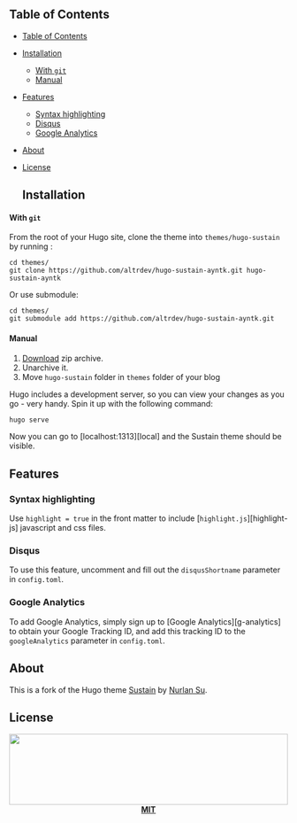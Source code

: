 ## Table of Contents

- [Table of Contents](#table-of-contents)
- [Installation](#installation)
    - [With `git`](#with-git)
    - [Manual](#manual)
- [Features](#features)
  - [Syntax highlighting](#syntax-highlighting)
  - [Disqus](#disqus)
  - [Google Analytics](#google-analytics)
- [About](#about)
- [License](#license)

  ## Installation

#### With `git`

From the root of your Hugo site, clone the theme into `themes/hugo-sustain` by running :
```
cd themes/
git clone https://github.com/altrdev/hugo-sustain-ayntk.git hugo-sustain-ayntk
```

Or use submodule:
```
cd themes/
git submodule add https://github.com/altrdev/hugo-sustain-ayntk.git
```

#### Manual

1. [Download][zip-archive] zip archive.
2. Unarchive it.
3. Move `hugo-sustain` folder in `themes` folder of your blog

Hugo includes a development server, so you can view your changes as you go -
very handy. Spin it up with the following command:

``` sh
hugo serve
```

Now you can go to [localhost:1313][local] and the Sustain
theme should be visible.

## Features

### Syntax highlighting

Use `highlight = true` in the front matter to include [`highlight.js`][highlight-js] javascript and css files.

### Disqus

To use this feature, uncomment and fill out the `disqusShortname` parameter in `config.toml`.

### Google Analytics

To add Google Analytics, simply sign up to [Google Analytics][g-analytics] to obtain your Google Tracking ID, and add this tracking ID to the `googleAnalytics` parameter in `config.toml`.

## About

This is a fork of the Hugo theme [Sustain][sustain] by [Nurlan Su][sustain-author].


## License

<p align="center">
  <a href="./LICENSE.md"><img src="https://nurlan.co/cdn/logo.svg" width="100%" height="128"></a>
  <a href="./LICENSE.md"><strong>MIT</strong></a>
</p>

[sustain]: https://github.com/nurlansu/hugo-sustain
[sustain-author]: https://github.com/nurlansu
[zip-archive]: https://github.com/altrdev/hugo-sustain-ayntk/archive/master.zip
